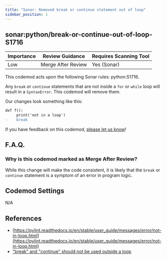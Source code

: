 ```yaml
---
title: "Sonar: Removed break or continue statement out of loop"
sidebar_position: 1
---
```


## sonar:python/break-or-continue-out-of-loop-S1716

| Importance | Review Guidance    | Requires Scanning Tool |
| ---------- | ------------------ | ---------------------- |
| Low        | Merge After Review | Yes (Sonar)            |

This codemod acts upon the following Sonar rules: python:S1716.

Any `break` or `continue` statements that are not inside a `for` or `while` loop will result in a `SyntaxError`. This codemod will remove them.

Our changes look something like this:

```diff
def f():
     print('not in a loop')
-    break
```

If you have feedback on this codemod, [please let us know](mailto:feedback@pixee.ai)!

## F.A.Q.

### Why is this codemod marked as Merge After Review?

While this change will make the code consistent, it is likely that the `break` or `continue` statement is a symptom of an error in program logic.

## Codemod Settings

N/A

## References

- [https://pylint.readthedocs.io/en/stable/user_guide/messages/error/not-in-loop.html](https://pylint.readthedocs.io/en/stable/user_guide/messages/error/not-in-loop.html)
- ["break" and "continue" should not be used outside a loop](https://rules.sonarsource.com/python/RSPEC-1716/)
